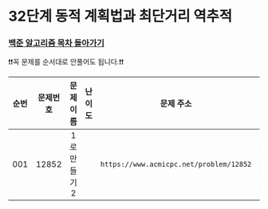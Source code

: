 # 32단계 동적 계획법과 최단거리 역추적

### [백준 알고리즘 목차 돌아가기](../README.md)

❗️❗️꼭 문제를 순서대로 안풀어도 됩니다.❗️❗️
 
| 순번  | 문제번호  |   문제이름   |                                 난이도                                  |                    문제 주소                    | 풀이링크                        | 상태  |
|:---:|:-----:|:--------:|:--------------------------------------------------------------------:|:-------------------------------------------:|:----------------------------|:---------:|
| 001 | 12852 | 1로 만들기 2 | <img src ="https://static.solved.ac/tier_small/10.svg" width = "15"> | ```https://www.acmicpc.net/problem/12852``` | [바로 가기](./일로만들기2/README.md) | ![DONE](https://img.shields.io/badge/DONE-brightgreen) |